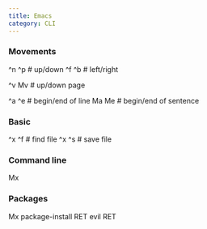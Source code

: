 ```yaml
---
title: Emacs
category: CLI
---
```


### Movements

   ^n ^p    # up/down
   ^f ^b    # left/right

   ^v Mv    # up/down page

   ^a ^e    # begin/end of line
   Ma Me    # begin/end of sentence

### Basic

   ^x ^f    # find file
   ^x ^s    # save file

### Command line

   Mx

### Packages

   Mx package-install RET evil RET
